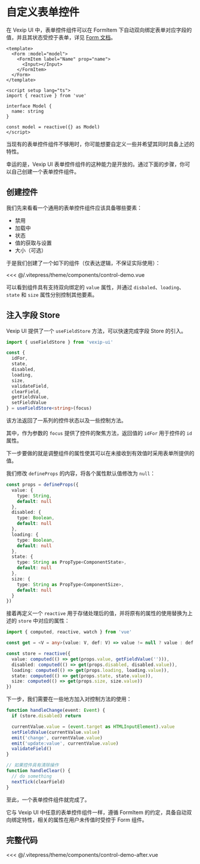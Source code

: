 # 自定义表单控件

在 Vexip UI 中，表单控件组件可以在 FormItem 下自动双向绑定表单对应字段的值，并且其状态受控于表单，详见 [Form 文档](/zh-CN/component/form)。

```vue
<template>
  <Form :model="model">
    <FormItem label="Name" prop="name">
      <Input></Input>
    </FormItem>
  </Form>
</template>

<script setup lang="ts">
import { reactive } from 'vue'

interface Model {
  name: string
}

const model = reactive({} as Model)
</script>
```

当现有的表单控件组件不够用时，你可能想要自定义一些并希望其同时具备上述的特性。

幸运的是，Vexip UI 表单控件组件的这种能力是开放的。通过下面的步骤，你可以自己创建一个表单控件组件。

## 创建控件

我们先来看看一个通用的表单控件组件应该具备哪些要素：

- 禁用
- 加载中
- 状态
- 值的获取与设置
- 大小（可选）

于是我们创建了一个如下的组件（仅表达逻辑，不保证实际使用）：

<<< @/.vitepress/theme/components/control-demo.vue

可以看到组件具有支持双向绑定的 `value` 属性，并通过 `disbaled`、`loading`、`state` 和 `size` 属性分别控制其他要素。

## 注入字段 Store

Vexip UI 提供了一个 `useFieldStore` 方法，可以快速完成字段 Store 的引入。

```ts
import { useFieldStore } from 'vexip-ui'

const {
  idFor,
  state,
  disabled,
  loading,
  size,
  validateField,
  clearField,
  getFieldValue,
  setFieldValue
} = useFieldStore<string>(focus)
```

该方法返回了一系列的控件状态以及一些控制方法。

其中，作为参数的 `focus` 提供了控件的聚焦方法，返回值的 `idFor` 用于控件的 `id` 属性。

下一步要做的就是调整组件的属性使其可以在未接收到有效值时采用表单所提供的值。

我们修改 `defineProps` 的内容，将各个属性默认值修改为 `null`：

```ts
const props = defineProps({
  value: {
    type: String,
    default: null
  },
  disabled: {
    type: Boolean,
    default: null
  },
  loading: {
    type: Boolean,
    default: null
  },
  state: {
    type: String as PropType<ComponentState>,
    default: null
  },
  size: {
    type: String as PropType<ComponentSize>,
    default: null
  }
})
```

接着再定义一个 `reactive` 用于存储处理后的值，并将原有的属性的使用替换为上述的 `store` 中对应的属性：

```ts
import { computed, reactive, watch } from 'vue'

const get = <V = any>(value: V, def: V) => value != null ? value : def

const store = reactive({
  value: computed(() => get(props.value, getFieldValue(''))),
  disabled: computed(() => get(props.disabled, disabled.value)),
  loading: computed(() => get(props.loading, loading.value)),
  state: computed(() => get(props.state, state.value)),
  size: computed(() => get(props.size, size.value))
})
```

下一步，我们需要在一些地方加入对控制方法的使用：

```ts
function handleChange(event: Event) {
  if (store.disabled) return

  currentValue.value = (event.target as HTMLInputElement).value
  setFieldValue(currentValue.value)
  emit('change', currentValue.value)
  emit('update:value', currentValue.value)
  validateField()
}

// 如果控件具有清除操作
function handleClear() {
  // do something
  nextTick(clearField)
}
```

至此，一个表单控件组件就完成了。

它与 Vexip UI 中任意的表单控件组件一样，遵循 FormItem 的约定，具备自动双向绑定特性，相关的属性在用户未传值时受控于 Form 组件。

## 完整代码

<<< @/.vitepress/theme/components/control-demo-after.vue
